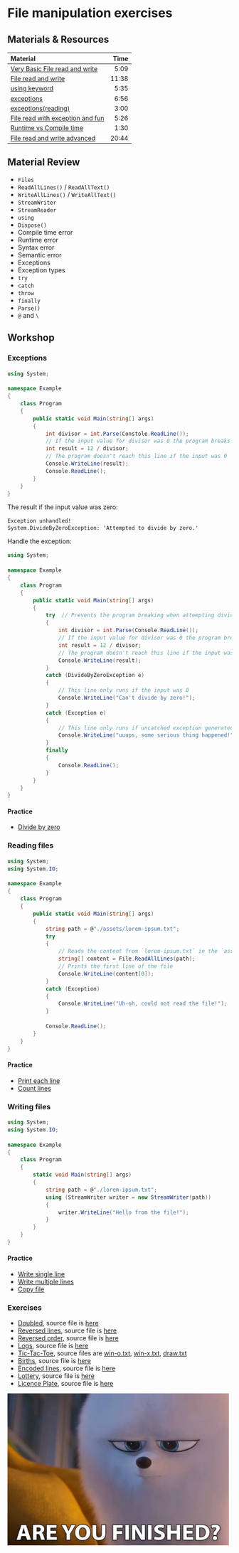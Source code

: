 # File manipulation exercises

## Materials & Resources

| Material                                                                                                              |  Time |
| :-------------------------------------------------------------------------------------------------------------------- | ----: |
| [Very Basic File read and write](https://www.youtube.com/watch?v=kGZD_k1M938)                                         |  5:09 |
| [File read and write](https://channel9.msdn.com/Series/C-Sharp-Fundamentals-Development-for-Absolute-Beginners/while-Iterations-and-Reading-Data-from-a-Text-File-11)                                                                               | 11:38 |
| [using keyword](https://www.youtube.com/watch?v=Dxbbtx-8MKw)                                                          |  5:35 |
| [exceptions](https://www.youtube.com/watch?v=DzUFm2FNeyo)                                                             |  6:56 |
| [exceptions(reading)](https://docs.microsoft.com/en-us/dotnet/csharp/programming-guide/exceptions/exception-handling) |  3:00 |
| [File read with exception and fun](https://www.youtube.com/watch?v=LkpODZE2vmk)               |  5:26 |
| [Runtime vs Compile time](https://stackoverflow.com/questions/846103/runtime-vs-compile-time) |  1:30 |
| [File read and write advanced](https://www.youtube.com/watch?v=HKqMqFJr4SY)                     | 20:44 |

## Material Review

- `Files`
- `ReadAllLines()` / `ReadAllText()`
- `WriteAllLines()` / `WriteAllText()`
- `StreamWriter`
- `StreamReader`
- `using`
- `Dispose()`
- Compile time error
- Runtime error
- Syntax error
- Semantic error
- Exceptions
- Exception types
- `try`
- `catch`
- `throw`
- `finally`
- `Parse()`
- `@` and `\`

## Workshop

### Exceptions

```c#
using System;

namespace Example
{
    class Program
    {
        public static void Main(string[] args)
        {
            int divisor = int.Parse(Constole.ReadLine());
            // If the input value for divisor was 0 the program breaks
            int result = 12 / divisor;
            // The program doesn't reach this line if the input was 0
            Console.WriteLine(result);
            Console.ReadLine();
        }
    }
}
```

The result if the input value was zero:

```text
Exception unhandled!
System.DivideByZeroException: 'Attempted to divide by zero.'
```

Handle the exception:

```csharp
using System;

namespace Example
{
    class Program
    {
        public static void Main(string[] args)
        {
            try  // Prevents the program breaking when attempting dividing by zero
            {
                int divisor = int.Parse(Console.ReadLine());
                // If the input value for divisor was 0 the program breaks
                int result = 12 / divisor;
                // The program doesn't reach this line if the input was 0
                Console.WriteLine(result);
            }
            catch (DivideByZeroException e)
            {
                // This line only runs if the input was 0
                Console.WriteLine("Can't divide by zero!");
            }
            catch (Exception e)
            {
                // This line only runs if uncatched exception generated
                Console.WriteLine("uuups, some serious thing happened!");
            }
            finally
            {
                Console.ReadLine();
            }
        }
    }
}
```

#### Practice

- [Divide by zero](divide-by-zero/DivideByZero.cs)

### Reading files

```csharp
using System;
using System.IO;

namespace Example
{
    class Program
    {
        public static void Main(string[] args)
        {
            string path = @"./assets/lorem-ipsum.txt";
            try
            {
                // Reads the content from `lorem-ipsum.txt` in the `assets` folder line by line to a string List
                string[] content = File.ReadAllLines(path);
                // Prints the first line of the file
                Console.WriteLine(content[0]);
            }
            catch (Exception)
            {
                Console.WriteLine("Uh-oh, could not read the file!");
            }

            Console.ReadLine();
        }
    }
}
```

#### Practice

- [Print each line](print-each-line/PrintEachLine.cs)
- [Count lines](count-lines/CountLines.cs)

### Writing files

```csharp
using System;
using System.IO;

namespace Example
{
    class Program
    {
        static void Main(string[] args)
        {
            string path = @"./lorem-ipsum.txt";
            using (StreamWriter writer = new StreamWriter(path))
            {
                writer.WriteLine("Hello from the file!");
            }
        }
    }
}
```

#### Practice

- [Write single line](write-single-line/WriteSingleLine.cs)
- [Write multiple lines](write-multiple-lines/WriteMultipleLines.cs)
- [Copy file](copy-file/CopyFile.cs)

### Exercises

- [Doubled](decrypt-doubled/Doubled.cs), source file is
  [here](assets/duplicated-chars.txt)
- [Reversed lines](decrypt-reversed-lines/ReversedLines.cs), source file is
  [here](assets/reversed-lines.txt)
- [Reversed order](decrypt-reversed-order/ReversedOrder.cs), source file is
  [here](assets/reversed-order.txt)
- [Logs](logs/Logs.cs), source file is [here](assets/log.txt)
- [Tic-Tac-Toe](tic-tac-toe/TicTacToe.cs), source files are
  [win-o.txt](assets/win-o.txt), [win-x.txt](assets/win-x.txt),
  [draw.txt](assets/draw.txt)
- [Births](birthdates/Births.cs), source file is [here](assets/births.csv)
- [Encoded lines](decrypt-encoded/EncodedLines.cs), source file is
  [here](assets/encoded-lines.txt)
- [Lottery](lottery/Lottery.cs), source file is [here](assets/lottery.csv)
- [Licence Plate](create-licence-plate/licence-plate.md), source file is [here](assets/words.txt)

![circles](../../assets/azam.gif)
